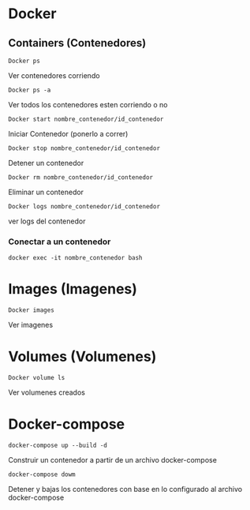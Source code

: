 # Docker

## Containers (Contenedores)
```
Docker ps
```
Ver contenedores corriendo
```
Docker ps -a
```
Ver todos los contenedores esten corriendo o no
```
Docker start nombre_contenedor/id_contenedor 
```
Iniciar Contenedor (ponerlo a correr)
```
Docker stop nombre_contenedor/id_contenedor
```
Detener un contenedor
```
Docker rm nombre_contenedor/id_contenedor
```
Eliminar un contenedor
```
Docker logs nombre_contenedor/id_contenedor
```
ver logs del contenedor

### Conectar a un contenedor
```
docker exec -it nombre_contenedor bash
```

# Images (Imagenes)
```
Docker images
```
Ver imagenes

# Volumes (Volumenes)
```
Docker volume ls
```
Ver volumenes creados

# Docker-compose
```
docker-compose up --build -d
```
Construir un contenedor a partir de un archivo docker-compose

```
docker-compose dowm
```
Detener y bajas los contenedores con base en lo configurado al archivo docker-compose